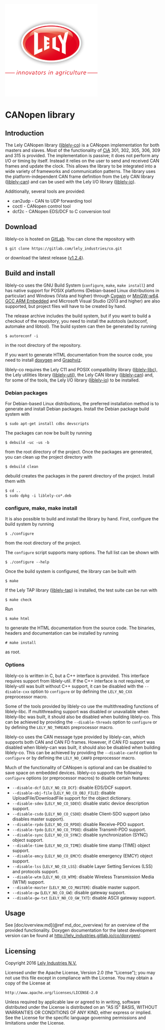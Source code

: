![logo](doc/logo.png)

CANopen library
===============

Introduction
------------

The Lely CANopen library ([liblely-co]) is a CANopen implementation for both
masters and slaves. Most of the functionality of [CiA] 301, 302, 305, 306, 309
and 315 is provided. The implementation is passive; it does not perform any I/O
or timing by itself. Instead it relies on the user to send and received CAN
frames and update the clock. This allows the library to be integrated into a
wide variety of frameworks and communication patterns. The library uses the
platform-independent CAN frame definition from the Lely CAN library
([liblely-can]) and can be used with the Lely I/O library ([liblely-io]).

Additionally, several tools are provided:
- can2udp - CAN to UDP forwarding tool
- coctl - CANopen control tool
- dcf2c - CANopen EDS/DCF to C conversion tool

Download
--------

liblely-co is hosted on [GitLab]. You can clone the repository with

    $ git clone https://gitlab.com/lely_industries/co.git

or download the latest release
([v1.2.4](https://gitlab.com/lely_industries/co/tags/v1.2.4)).

Build and install
-----------------

liblely-co uses the GNU Build System (`configure`, `make`, `make install`) and
has native support for POSIX platforms (Debian-based Linux distributions in
particular) and Windows (Vista and higher) through [Cygwin] or [MinGW-w64].
[GCC ARM Embedded] and Microsoft Visual Studio (2013 and higher) are also
supported, but project files will have to be created by hand.

The release archive includes the build system, but if you want to build a
checkout of the repository, you need to install the autotools (autoconf,
automake and libtool). The build system can then be generated by running

    $ autoreconf -i

in the root directory of the repository.

If you want to generate HTML documentation from the source code, you need to
install [doxygen] and [Graphviz].

liblely-co requires the Lely C11 and POSIX compatibility library
([liblely-libc]), the Lely utilities library ([liblely-util]), the Lely CAN
library ([liblely-can]) and, for some of the tools, the Lely I/O library
([liblely-io]) to be installed.

### Debian packages

For Debian-based Linux distributions, the preferred installation method is to
generate and install Debian packages. Install the Debian package build system
with

    $ sudo apt-get install cdbs devscripts

The packages can now be built by running

    $ debuild -uc -us -b

from the root directory of the project. Once the packages are generated, you can
clean up the project directory with

    $ debuild clean

debuild creates the packages in the parent directory of the project. Install
them with

    $ cd ..
    $ sudo dpkg -i liblely-co*.deb

### configure, make, make install

It is also possible to build and install the library by hand. First, configure
the build system by running

    $ ./configure

from the root directory of the project.

The `configure` script supports many options. The full list can be shown with

    $ ./configure --help

Once the build system is configured, the library can be built with

    $ make

If the Lely TAP library ([liblely-tap]) is installed, the test suite can be run
with

    $ make check

Run

    $ make html

to generate the HTML documentation from the source code. The binaries, headers
and documentation can be installed by running

    # make install

as root.

### Options

liblely-co is written in C, but a C++ interface is provided. This interface
requires support from liblely-util. If the C++ interface is not required, or
liblely-util was built without C++ support, it can be disabled with the
`--disable-cxx` option to `configure` or by defining the `LELY_NO_CXX`
preprocessor macro.

Some of the tools provided by liblely-co use the multithreading functions of
liblely-libc. If multithreading support was disabled or unavailable when
liblely-libc was built, it should also be disabled when building liblely-co.
This can be achieved by providing the `--disable-threads` option to `configure`
or by defining the `LELY_NO_THREADS` preprocessor macro.

liblely-co uses the CAN message type provided by liblely-can, which supports
both CAN and CAN FD frames. However, if CAN FD support was disabled when
liblely-can was built, it should also be disabled when building liblely-co. This
can be achieved by providing the `--disable-canfd` option to `configure` or by
defining the `LELY_NO_CANFD` preprocessor macro.

Much of the functionality of CANopen is optional and can be disabled to save
space on embedded devices. liblely-co supports the following `configure` options
(or preprocessor macros) to disable certain features:

* `--disable-dcf` (`LELY_NO_CO_DCF`):
  disable EDS/DCF support.
* `--disable-obj-file` (`LELY_NO_CO_OBJ_FILE`):
  disable UploadFile/DownloadFile support for the object dictionary.
* `--disable-sdev` (`LELY_NO_CO_SDEV`):
  disable static device description support.
* `--disable-csdo` (`LELY_NO_CO_CSDO`):
  disable Client-SDO support (also disables master support).
* `--disable-rpdo` (`LELY_NO_CO_RPDO`):
  disable Receive-PDO support.
* `--disable-tpdo` (`LELY_NO_CO_TPDO`):
  disable Transmit-PDO support.
* `--disable-sync` (`LELY_NO_CO_SYNC`):
  disable synchronization (SYNC) object support.
* `--disable-time` (`LELY_NO_CO_TIME`):
  disable time stamp (TIME) object support.
* `--disable-emcy` (`LELY_NO_CO_EMCY`):
  disable emergency (EMCY) object support.
* `--disable-lss` (`LELY_NO_CO_LSS`):
  disable Layer Setting Services (LSS) and protocols support.
* `--disable-wtm` (`LELY_NO_CO_WTM`):
  disable Wireless Transmission Media (WTM) support.
* `--disable-master` (`LELY_NO_CO_MASTER`):
  disable master support.
* `--disable-gw` (`LELY_NO_CO_GW`):
  disable gateway support.
* `--disable-gw-txt` (`LELY_NO_CO_GW_TXT`):
  disable ASCII gateway support.

Usage
-----

See [doc/overview.md](@ref md_doc_overview) for an overview of the provided
functionality. Doxygen documentation for the latest development version can be
found at http://lely_industries.gitlab.io/co/doxygen/.

Licensing
---------

Copyright 2016 [Lely Industries N.V.]

Licensed under the Apache License, Version 2.0 (the "License");
you may not use this file except in compliance with the License.
You may obtain a copy of the License at

    http://www.apache.org/licenses/LICENSE-2.0

Unless required by applicable law or agreed to in writing, software
distributed under the License is distributed on an "AS IS" BASIS,
WITHOUT WARRANTIES OR CONDITIONS OF ANY KIND, either express or implied.
See the License for the specific language governing permissions and
limitations under the License.

[CiA]: http://can-cia.org/
[Cygwin]: https://www.cygwin.com/
[doxygen]: http://www.doxygen.org/
[GCC ARM Embedded]: https://launchpad.net/gcc-arm-embedded
[GitLab]: https://gitlab.com/lely_industries/co
[Graphviz]: http://www.graphviz.org/
[Lely Industries N.V.]: http://www.lely.com
[liblely-can]: https://gitlab.com/lely_industries/can
[liblely-co]: https://gitlab.com/lely_industries/co
[liblely-io]: https://gitlab.com/lely_industries/io
[liblely-libc]: https://gitlab.com/lely_industries/libc
[liblely-tap]: https://gitlab.com/lely_industries/tap
[liblely-util]: https://gitlab.com/lely_industries/util
[MinGW-w64]: http://mingw-w64.org/

